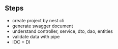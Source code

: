 ## Steps

* create project by nest cli
* generate swagger document
* understand controller, service, dto, dao, entities
* validate data with pipe
* IOC + DI

